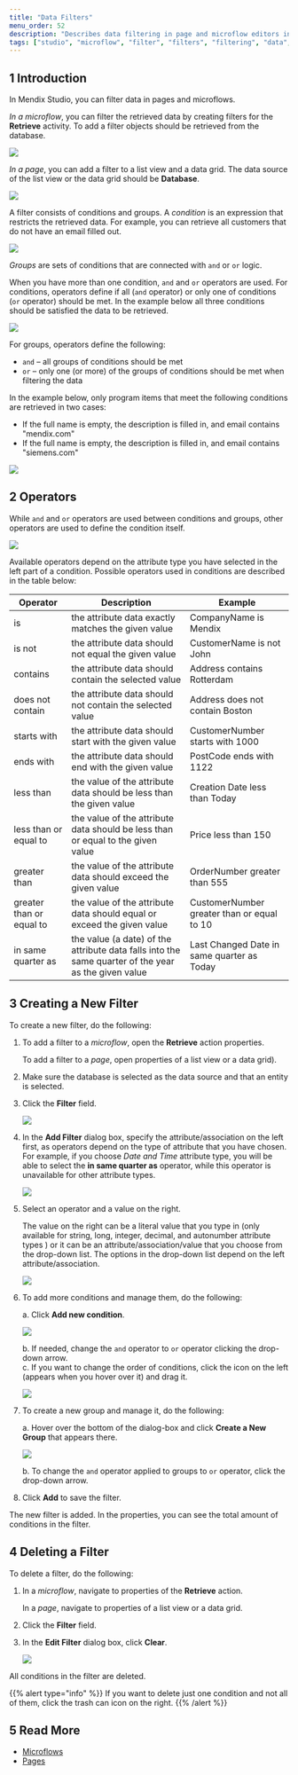 ```yaml
---
title: "Data Filters"
menu_order: 52
description: "Describes data filtering in page and microflow editors in Mendix Studio."
tags: ["studio", "microflow", "filter", "filters", "filtering", "data", "data filtering", "retrieve", "page", "xpath", "constraints"]
---
```


## 1 Introduction 

In Mendix Studio, you can filter data in pages and microflows.

*In a microflow*, you can filter the retrieved data by creating filters for the **Retrieve** activity. To add a filter objects should be retrieved from the database.

![](attachments/filters/retrieve-from-database.png)

*In a page*, you can add a filter to a list view and a data grid. The data source of the list view or the data grid should be **Database**. 

![](attachments/filters/page-database.jpg)

A filter consists of conditions and groups. A *condition* is an expression that restricts the retrieved data. For example, you can retrieve all customers that do not have an email filled out.

![](attachments/filters/filter-condition.png)

*Groups* are sets of conditions that are connected with `and`  or `or` logic.

When you have more than one condition, `and` and `or` operators are used. For conditions, operators define if all (`and` operator) or only one of conditions (`or` operator) should be met. In the example below all three conditions should be satisfied the data to be retrieved.

![](attachments/filters/and-operator-in-conditions.png)

For groups, operators define the following:

* `and` – all groups of conditions should be met 
* `or` – only one (or more) of the groups of conditions should be met when filtering the data

In the example below, only program items that meet the following conditions are retrieved in two cases:

* If the full name is empty, the description is filled in, and email contains "mendix.com"
* If the full name is empty, the description is filled in, and email contains "siemens.com"

![](attachments/filters/operators-between-groups.png)

## 2 Operators

While `and` and `or` operators are used between conditions and groups, other operators are used to define the condition itself.  

![](attachments/filters/operator-examples.png)

Available operators depend on the attribute type you have selected in the left part of a condition. Possible operators used in conditions are described in the table below:

| Operator                 | Description                                                  | Example                                    |
| ------------------------ | ------------------------------------------------------------ | ------------------------------------------ |
| is                       | the attribute data exactly matches the given value           | CompanyName is Mendix                      |
| is not                   | the attribute data should not equal the given value          | CustomerName is not John                   |
| contains                 | the attribute data should contain the selected value         | Address contains Rotterdam                 |
| does not contain         | the attribute data should not contain the selected value     | Address does not contain Boston            |
| starts with              | the attribute data should start with the given value         | CustomerNumber starts with 1000            |
| ends with                | the attribute data should end with the given value           | PostCode ends with 1122                    |
| less than                | the value of the attribute data should be less than the given value | Creation Date less than Today              |
| less than or equal to    | the value of the attribute data should be less than or equal to the given value | Price less than 150                        |
| greater than             | the value of the attribute data should exceed the given value | OrderNumber greater than 555               |
| greater than or equal to | the value of the attribute data should equal or exceed the given value | CustomerNumber greater than or equal to 10 |
| in same quarter as       | the value (a date) of the attribute data falls into the same quarter of the year as the given value | Last Changed Date in same quarter as Today |

## 3 Creating a New Filter

To create a new filter, do the following:

1. To add a filter to a *microflow*, open the **Retrieve** action properties. 

    To add a filter to a *page*, open properties of a list view or a data grid).

2. Make sure the database is selected as the data source and that an entity is selected.

2. Click the **Filter** field.

    ![](attachments/filters/filter-field.png)

3. In the **Add Filter** dialog box, specify the attribute/association on the left first, as operators depend on the type of attribute that you have chosen. For example, if you choose *Date and Time* attribute type, you will be able to select the **in same quarter as** operator, while this operator is unavailable for other attribute types. 

    ![](attachments/filters/in-same-quarter-as-operator-example.png)

4. Select an operator and a value on the right. 

    The value on the right can be a literal value that you type in (only available for string, long, integer, decimal, and autonumber attribute types ) or it can be an attribute/association/value that you choose from the drop-down list. The options in the drop-down list depend on the left attribute/association. 

    ![](attachments/filters/list-of-options.png)

5. To add more conditions and manage them, do the following: <br/>

    a. Click **Add new condition**. <br/>

    ![](attachments/filters/add-new-condition.png)<br/>

    b. If needed, change the `and` operator to `or` operator clicking the drop-down arrow. <br/>
    c.   If you want to change the order of conditions, click the icon on the left (appears when you hover over it) and drag it.<br/>

    ![](attachments/filters/change-order.png)<br/>

6. To create a new group and manage it, do the following: <br/>

    a.  Hover over the bottom of the dialog-box and click **Create a New Group** that appears there.<br/>

    ![](attachments/filters/create-new-group.png)<br/>

    b. To change the `and` operator applied to groups to `or` operator, click the drop-down arrow. 

7. Click **Add** to save the filter.

The new filter is added. In the properties, you can see the total amount of conditions in the filter.

## 4 Deleting a Filter

To delete a filter, do the following:

1. In a *microflow*, navigate to properties of the **Retrieve** action. 

    In a *page*, navigate to properties of a list view or a data grid.

2. Click the **Filter** field.

3. In the **Edit Filter** dialog box, click **Clear**. 

    ![](attachments/filters/clear-filter.png)

All conditions in the filter are deleted.

{{% alert type="info" %}}
If you want to delete just one condition and not all of them, click the trash can icon on the right. 
{{% /alert %}}

## 5 Read More

* [Microflows](microflows)
* [Pages](page-editor)
